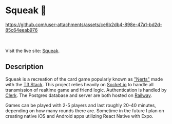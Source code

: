 # Squeak 🐁



https://github.com/user-attachments/assets/ce6b2db4-898e-47a1-bd2d-85c64eeab976

<br><br>
Visit the live site: [Squeak](https://playsqueak.com/).

## Description

Squeak is a recreation of the card game popularly known as ["Nerts"](https://en.wikipedia.org/wiki/Nerts) made with the [T3 Stack](https://create.t3.gg/). This project relies heavily on [Socket.io](https://socket.io/) to handle all transmission of realtime game and friend logic. Authentication is handled by [Clerk](https://clerk.com/). The Postgres database and server are both hosted on [Railway](https://railway.app/).

Games can be played with 2-5 players and last roughly 20-40 minutes, depending on how many rounds there are. Sometime in the future I plan on creating native iOS and Android apps utilizing React Native with Expo.
